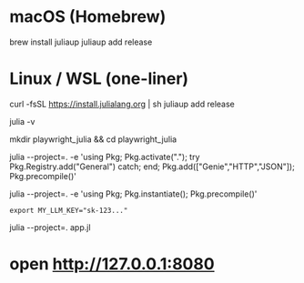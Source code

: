 # macOS (Homebrew)
brew install juliaup
juliaup add release

# Linux / WSL (one-liner)
curl -fsSL https://install.julialang.org | sh
juliaup add release

julia -v

mkdir playwright_julia && cd playwright_julia

julia --project=. -e 'using Pkg;
  Pkg.activate(".");
  try Pkg.Registry.add("General") catch; end;
  Pkg.add(["Genie","HTTP","JSON"]);
  Pkg.precompile()'

julia --project=. -e 'using Pkg; Pkg.instantiate(); Pkg.precompile()'

`export MY_LLM_KEY="sk-123..."`

julia --project=. app.jl
# open http://127.0.0.1:8080